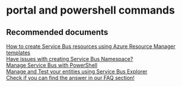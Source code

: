 <properties
	pageTitle="portal and powershell commands"
	description="portal and powershell commands"
	service="microsoft.servicebus"
	resource="namespaces"
	authors="aashu"
	displayOrder=""
	selfHelpType="generic"
	supportTopicIds="32421025"
	resourceTags=""
	productPesIds="13186"
	cloudEnvironments="public,BlackForest,Fairfax"
/>

# portal and powershell commands

## **Recommended documents**
[How to create Service Bus resources using Azure Resource Manager templates](https://azure.microsoft.com/documentation/articles/service-bus-resource-manager-overview/)<br>
[Have issues with creating Service Bus Namespace?](https://blogs.msdn.microsoft.com/servicebus/2016/06/03/users-with-rbac-enabled-in-the-new-azure-portal-may-encounter-errors-in-the-classic-portal/)<br>
[Manage Service Bus with PowerShell](https://azure.microsoft.com/documentation/articles/service-bus-powershell-how-to-provision/)<br>
[Manage and Test your entities using Service Bus Explorer](https://github.com/paolosalvatori/ServiceBusExplorer)<br>
[Check if you can find the answer in our FAQ section!](https://azure.microsoft.com/documentation/articles/service-bus-faq/)
